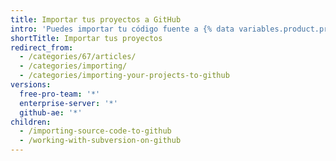 ```yaml
---
title: Importar tus proyectos a GitHub
intro: 'Puedes importar tu código fuente a {% data variables.product.product_name %} utilizando diversos métodos diferentes.'
shortTitle: Importar tus proyectos
redirect_from:
  - /categories/67/articles/
  - /categories/importing/
  - /categories/importing-your-projects-to-github
versions:
  free-pro-team: '*'
  enterprise-server: '*'
  github-ae: '*'
children:
  - /importing-source-code-to-github
  - /working-with-subversion-on-github
---
```


